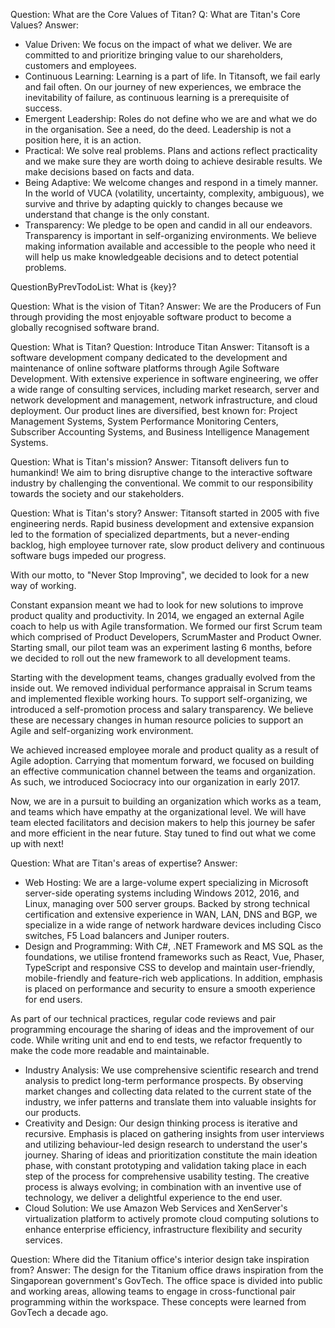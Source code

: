 Question: What are the Core Values of Titan? 
Q: What are Titan's Core Values?
Answer:
* Value Driven: We focus on the impact of what we deliver. We are committed to and prioritize bringing value to our shareholders, customers and employees.
* Continuous Learning: Learning is a part of life. In Titansoft, we fail early and fail often. On our journey of new experiences, we embrace the inevitability of failure, as continuous learning is a prerequisite of success.
* Emergent Leadership: Roles do not define who we are and what we do in the organisation. See a need, do the deed. Leadership is not a position here, it is an action.
* Practical: We solve real problems. Plans and actions reflect practicality and we make sure they are worth doing to achieve desirable results. We make decisions based on facts and data.
* Being Adaptive: We welcome changes and respond in a timely manner. In the world of VUCA (volatility, uncertainty, complexity, ambiguous), we survive and thrive by adapting quickly to changes because we understand that change is the only constant.
* Transparency: We pledge to be open and candid in all our endeavors. Transparency is important in self-organizing environments. We believe making information available and accessible to the people who need it will help us make knowledgeable decisions and to detect potential problems.

QuestionByPrevTodoList: What is {key}?

Question: What is the vision of Titan?
Answer: We are the Producers of Fun through providing the most enjoyable software product to become a globally recognised software brand.

Question: What is Titan?
Question: Introduce Titan
Answer: Titansoft is a software development company dedicated to the development and maintenance of online software platforms through Agile Software Development. With extensive experience in software engineering, we offer a wide range of consulting services, including market research, server and network development and management, network infrastructure, and cloud deployment. Our product lines are diversified, best known for: Project Management Systems, System Performance Monitoring Centers, Subscriber Accounting Systems, and Business Intelligence Management Systems.


Question: What is Titan's mission?
Answer: Titansoft delivers fun to humankind! We aim to bring disruptive change to the interactive software industry by challenging the conventional. We commit to our responsibility towards the society and our stakeholders.

Question: What is Titan's story?
Answer: Titansoft started in 2005 with five engineering nerds. Rapid business development and extensive expansion led to the formation of specialized departments, but a never-ending backlog, high employee turnover rate, slow product delivery and continuous software bugs impeded our progress.

With our motto, to "Never Stop Improving", we decided to look for a new way of working.

Constant expansion meant we had to look for new solutions to improve product quality and productivity. In 2014, we engaged an external Agile coach to help us with Agile transformation. We formed our first Scrum team which comprised of Product Developers, ScrumMaster and Product Owner. Starting small, our pilot team was an experiment lasting 6 months, before we decided to roll out the new framework to all development teams.

Starting with the development teams, changes gradually evolved from the inside out. We removed individual performance appraisal in Scrum teams and implemented flexible working hours. To support self-organizing, we introduced a self-promotion process and salary transparency. We believe these are necessary changes in human resource policies to support an Agile and self-organizing work environment.

We achieved increased employee morale and product quality as a result of Agile adoption. Carrying that momentum forward, we focused on building an effective communication channel between the teams and organization. As such, we introduced Sociocracy into our organization in early 2017.

Now, we are in a pursuit to building an organization which works as a team, and teams which have empathy at the organizational level. We will have team elected facilitators and decision makers to help this journey be safer and more efficient in the near future. Stay tuned to find out what we come up with next!

Question: What are Titan's areas of expertise?
Answer:
* Web Hosting: We are a large-volume expert specializing in Microsoft server-side operating systems including Windows 2012, 2016, and Linux, managing over 500 server groups. Backed by strong technical certification and extensive experience in WAN, LAN, DNS and BGP, we specialize in a wide range of network hardware devices including Cisco switches, F5 Load balancers and Juniper routers.
* Design and Programming: With C#, .NET Framework and MS SQL as the foundations, we utilise frontend frameworks such as React, Vue, Phaser, TypeScript and responsive CSS to develop and maintain user-friendly, mobile-friendly and feature-rich web applications. In addition, emphasis is placed on performance and security to ensure a smooth experience for end users.

As part of our technical practices, regular code reviews and pair programming encourage the sharing of ideas and the improvement of our code. While writing unit and end to end tests, we refactor frequently to make the code more readable and maintainable.
* Industry Analysis: We use comprehensive scientific research and trend analysis to predict long-term performance prospects. By observing market changes and collecting data related to the current state of the industry, we infer patterns and translate them into valuable insights for our products.
* Creativity and Design: Our design thinking process is iterative and recursive. Emphasis is placed on gathering insights from user interviews and utilizing behaviour-led design research to understand the user's journey. Sharing of ideas and prioritization constitute the main ideation phase, with constant prototyping and validation taking place in each step of the process for comprehensive usability testing. The creative process is always evolving; in combination with an inventive use of technology, we deliver a delightful experience to the end user.
* Cloud Solution: We use Amazon Web Services and XenServer's virtualization platform to actively promote cloud computing solutions to enhance enterprise efficiency, infrastructure flexibility and security services.

Question: Where did the Titanium office's interior design take inspiration from?
Answer: The design for the Titanium office draws inspiration from the Singaporean government's GovTech. The office space is divided into public and working areas, allowing teams to engage in cross-functional pair programming within the workspace. These concepts were learned from GovTech a decade ago.

